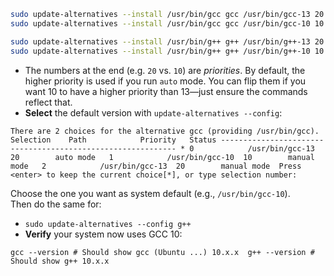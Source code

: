 ```bash
sudo update-alternatives --install /usr/bin/gcc gcc /usr/bin/gcc-13 20
sudo update-alternatives --install /usr/bin/gcc gcc /usr/bin/gcc-10 10

sudo update-alternatives --install /usr/bin/g++ g++ /usr/bin/g++-13 20
sudo update-alternatives --install /usr/bin/g++ g++ /usr/bin/g++-10 10
```

- The numbers at the end (e.g. `20` vs. `10`) are _priorities_. By default, the higher priority is used if you run `auto` mode. You can flip them if you want 10 to have a higher priority than 13—just ensure the commands reflect that.
- **Select** the default version with `update-alternatives --config`:

`There are 2 choices for the alternative gcc (providing /usr/bin/gcc).    Selection    Path            Priority   Status ------------------------------------------------------------ * 0            /usr/bin/gcc-13  20        auto mode   1            /usr/bin/gcc-10  10        manual mode   2            /usr/bin/gcc-13  20        manual mode  Press <enter> to keep the current choice[*], or type selection number:`



Choose the one you want as system default (e.g., `/usr/bin/gcc-10`).  
Then do the same for:

- `sudo update-alternatives --config g++`
- **Verify** your system now uses GCC 10:

`gcc --version # Should show gcc (Ubuntu ...) 10.x.x  g++ --version # Should show g++ 10.x.x`


